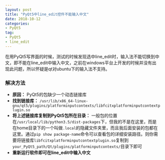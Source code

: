 ```yaml
---
layout: post
title: "PyQt5中line_edit控件不能输入中文"
date: 2018-10-12
categories:
- PyQt5
tag:
- PyQt5
- line_edit
---
```

在用PyQt5写界面的时候，测试的时候发现选中line\_edit时，输入法不能切换到中文，即不能在line\_edit中输入中文，之前在windows平台上开发的时候并没有出现此问题，所以怀疑是qt对ubuntu下的输入法不支持。

### 解决方法

- **原因：** PyQt5的包缺少一个动态链接库
- **找到链接库：** `/usr/lib/x86_64-linux-gnu/qt5/plugins/platforminputcontexts/libfcitxplatforminputcontextplugin.so`
- **将上述链接库复制到PyQt5包所在目录：** 一般包的位置在`/usr/local/lib/python3.5/dist-packages`下，但我的不是在这里，而是在home目录下的一个叫做`.local`的隐藏文件夹里，而且我后面安装的包都在这里。通过`pip show package-name`命令可以查看包的详细安装路径。则你需要将链接库`libfcitxplatforminputcontextplugin.so`复制到`your_PyQt5_path/Qt/plugins/platforminputcontexts/`目录下即可
- **重新运行软件即可在line_edit中输入中文**